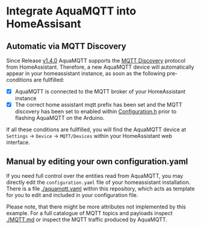 # Integrate AquaMQTT into HomeAssisant

## Automatic via MQTT Discovery

Since Release [v1.4.0](https://github.com/tspopp/AquaMQTT/releases/tag/v1.4.0) AquaMQTT supports the [MQTT Discovery](https://www.home-assistant.io/integrations/mqtt/#mqtt-discovery) protocol from HomeAssistant. Therefore, a new AquaMQTT device will automatically appear in your homeassistant instance, as soon as the following pre-conditions are fullfilled:

- [x] AquaMQTT is connected to the MQTT broker of your HomeAssistant instance
- [x] The correct home assistant mqtt prefix has been set and the MQTT discovery has been set to enabled within [Configuration.h](./AquaMQTT/include/config/Configuration.h) prior to flashing AquaMQTT on the Arduino.

If all these conditions are fullfilled, you will find the AquaMQTT device at `Settings` -> `Device` -> `MQTT/Devices` within your HomeAssistant web interface.

## Manual by editing your own configuration.yaml

If you need full control over the entities read from AquaMQTT, you may directly edit the `configuration.yaml` file of your homeassistant installation. There is a file [./aquamqtt.yaml](./aquamqtt.yaml) within this repository, which acts as template for you to edit and included in your configuration file. 

Please note, that there might be more attributes not implemented by this example. For a full catalogue of MQTT topics and payloads inspect [./MQTT.md](./MQTT.md) or inspect the MQTT traffic produced by AquaMQTT.
